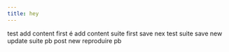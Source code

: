 ```yaml
---
title: hey
---
```

test add content first é 
add content suite first save
nex test suite save
new update suite pb post
new
reproduire pb